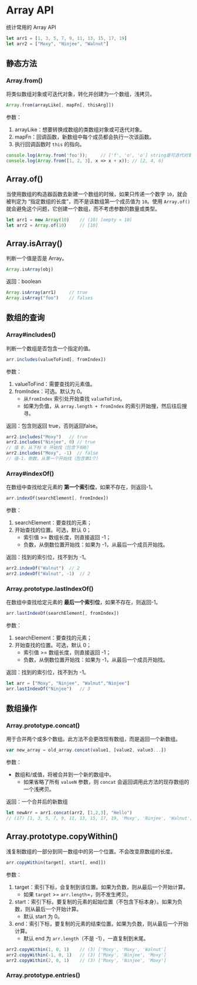 # Array API

统计常用的 Array API

```js
let arr1 = [1, 3, 5, 7, 9, 11, 13, 15, 17, 19]
let arr2 = ["Moxy", "Ninjee", "Walnut"]
```



## 静态方法

### Array.from()

将类似数组对象或可迭代对象，转化并创建为一个数组，浅拷贝。

```js
Array.from(arrayLike[, mapFn[, thisArg]])
```

参数：

1. arrayLike：想要转换成数组的类数组对象或可迭代对象。
2. mapFn：回调函数，新数组中每个成员都会执行一次该函数。
3. 执行回调函数时 `this` 的指向。

```js
console.log(Array.from('foo')); 	// ['f', 'o', 'o'] string是可迭代对象
console.log(Array.from([1, 2, 3], x => x + x)); // [2, 4, 6]
```



## Array.of()

当使用数组的构造器函数去新建一个数组的时候，如果只传递一个数字 `10`，就会被判定为 “指定数组的长度”，而不是该数组第一个成员值为 `10`。使用 `Array.of()` 就会避免这个问题，它创建一个数组，而不考虑参数的数量或类型。

```js
let arr1 = new Array(10)	// (10) [empty × 10]
let arr2 = Array.of(10)		// [10]
```



## Array.isArray()

判断一个值是否是 Array。

```js
Array.isArray(obj)
```

返回：boolean

```js
Array.isArray(arr1)		// true
Array.isArray("foo")	// falses
```



## 数组的查询

### Array#includes()

判断一个数组是否包含一个指定的值。

```js
arr.includes(valueToFind[, fromIndex])
```

参数：

1. valueToFind：需要查找的元素值。
2. fromIndex：可选。默认为 0。
   - 从`fromIndex` 索引处开始查找 `valueToFind`。
   - 如果为负值，从 `array.length + fromIndex` 的索引开始搜，然后往后搜寻。

返回：包含则返回 true，否则返回false。

```js
arr2.includes("Moxy")	// true
arr2.includes("Ninjee", 0) // true
// 值 0，从下标 0 开始找（包含下标0）
arr2.includes("Moxy", -1)  // false
// 值-1，倒数，从第一个开始找（包含第1个）
```



### Array#indexOf()

在数组中查找给定元素的 **第一个索引位**，如果不存在，则返回-1。

```js
arr.indexOf(searchElement[, fromIndex])
```

参数：

1. searchElement：要查找的元素；
2. 开始查找的位置。可选，默认 0；
   - 索引值 >= 数组长度，则直接返回 -1；
   - 负数，从倒数位置开始找：如果为 -1，从最后一个成员开始找。

返回：找到的索引位，找不到为 -1。

```js
arr2.indexOf("Walnut")	// 2
arr2.indexOf("Walnut", -1)	// 2
```



### Array.prototype.lastIndexOf()

在数组中查找给定元素的 **最后一个索引位**，如果不存在，则返回-1。

```js
arr.lastIndexOf(searchElement[, fromIndex])
```

参数：

1. searchElement：要查找的元素；
2. 开始查找的位置。可选，默认 0；
   - 索引值 >= 数组长度，则直接返回 -1；
   - 负数，从倒数位置开始找：如果为 -1，从最后一个成员开始找。

返回：找到的索引位，找不到为 -1。

```js
let arr = ["Moxy", "Ninjee", "Walnut","Ninjee"]
arr.lastIndexOf("Ninjee")	// 3
```



## 数组操作

### Array.prototype.concat()

用于合并两个或多个数组。此方法不会更改现有数组，而是返回一个新数组。

```js
var new_array = old_array.concat(value1, [value2, value3...])
```

参数：

- 数组和/或值，将被合并到一个新的数组中。
  - 如果省略了所有 `valueN` 参数，则 `concat` 会返回调用此方法的现存数组的一个浅拷贝。

返回：一个合并后的新数组

```js
let newArr = arr1.concat(arr2, [1,2,3], "Hello")
// (17) [1, 3, 5, 7, 9, 11, 13, 15, 17, 19, 'Moxy', 'Ninjee', 'Walnut', 1, 2, 3, 'Hello']
```



## Array.prototype.copyWithin()

浅复制数组的一部分到同一数组中的另一个位置。不会改变原数组的长度。

```js
arr.copyWithin(target[, start[, end]])
```

参数：

1. target：索引下标，会复制到该位置。如果为负数，则从最后一个开始计算。
   - 如果 `target` >= `arr.length`=，则不发生拷贝。
2. start：索引下标，要复制的元素的起始位置（不包含下标本身）。如果为负数，则从最后一个开始计算。
   - 默认 start 为 0。
3. end：索引下标，要复制的元素的结束位置。如果为负数，则从最后一个开始计算。
   - 默认 end 为 `arr.length`（不是 -1），一直复制到末尾。

```js
arr2.copyWithin(1, 0, 1)	// (3) ['Moxy', 'Moxy', 'Walnut']
arr2.copyWithin(-1, 0, 1)	// (3) ['Moxy', 'Ninjee', 'Moxy']
arr2.copyWithin(2, 0, 1)	// (3) ['Moxy', 'Ninjee', 'Moxy']
```



### Array.prototype.entries()

























